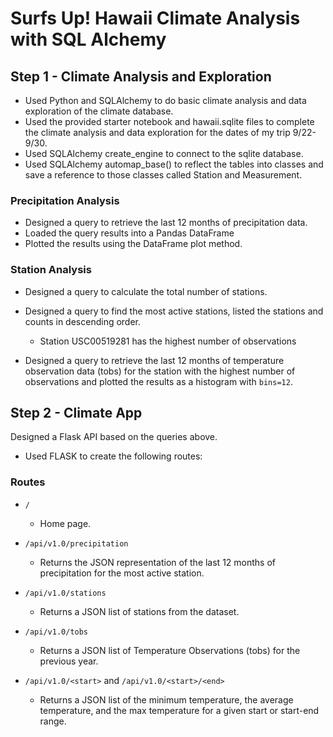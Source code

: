 # Surfs Up! Hawaii Climate Analysis with SQL Alchemy


## Step 1 - Climate Analysis and Exploration

* Used Python and SQLAlchemy to do basic climate analysis and data exploration of the climate database. 
* Used the provided starter notebook and hawaii.sqlite files to complete the climate analysis and data exploration for the dates of my trip 9/22-9/30.
* Used SQLAlchemy create_engine to connect to the sqlite database.
* Used SQLAlchemy automap_base() to reflect the tables into classes and save a reference to those classes called Station and Measurement.

### Precipitation Analysis

* Designed a query to retrieve the last 12 months of precipitation data.
* Loaded the query results into a Pandas DataFrame
* Plotted the results using the DataFrame plot method.


### Station Analysis

* Designed a query to calculate the total number of stations.
* Designed a query to find the most active stations, listed the stations and counts in descending order.
  * Station USC00519281 has the highest number of observations

* Designed a query to retrieve the last 12 months of temperature observation data (tobs) for the station with the highest number of observations and plotted the results as a histogram with `bins=12`.

## Step 2 - Climate App

Designed a Flask API based on the queries above.

* Used FLASK to create the following routes:

### Routes

* `/`

  * Home page.

* `/api/v1.0/precipitation`

  * Returns the JSON representation of the last 12 months of precipitation for the most active station.

* `/api/v1.0/stations`

  * Returns a JSON list of stations from the dataset.

* `/api/v1.0/tobs`
  
  * Returns a JSON list of Temperature Observations (tobs) for the previous year.

* `/api/v1.0/<start>` and `/api/v1.0/<start>/<end>`

  * Returns a JSON list of the minimum temperature, the average temperature, and the max temperature for a given start or start-end range.
